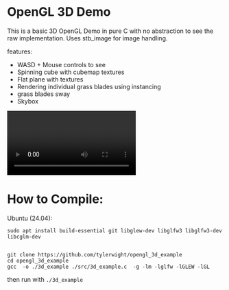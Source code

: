 # OpenGL 3D Demo

This is a basic 3D OpenGL Demo in pure C with no abstraction to see the raw implementation. Uses stb_image for image handling.

features: 

- WASD + Mouse controls to see
- Spinning cube with cubemap textures
- Flat plane with textures
- Rendering individual grass blades using instancing
- grass blades sway
- Skybox




![alt text](assets/readme.mp4)


# How to Compile:


Ubuntu (24.04):

```
sudo apt install build-essential git libglew-dev libglfw3 libglfw3-dev libcglm-dev


git clone https://github.com/tylerwight/opengl_3d_example
cd opengl_3d_example
gcc  -o ./3d_example ./src/3d_example.c  -g -lm -lglfw -lGLEW -lGL
```

then run with `./3d_example`

